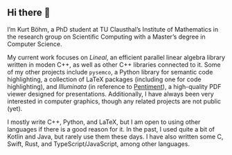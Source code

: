 ## Hi there 🦆

I’m Kurt Böhm, a PhD student at TU Clausthal’s Institute of Mathematics in the research group on Scientific Computing with a Master’s degree in Computer Science.

My current work focuses on _Lineal_, an efficient parallel linear algebra library written in moden C++, as well as other C++ libraries connected to it.
Some of my other projects include `pysemco`, a Python library for semantic code highlighting, a collection of LaTeX packages (including one for code highlighting), and _Illuminata_ (in reference to [Pentiment](https://en.wikipedia.org/wiki/Pentiment_(video_game))), a high-quality PDF viewer designed for presentations.
Additionally, I have always been very interested in computer graphics, though any related projects are not public (yet).

I mostly write C++, Python, and LaTeX, but I am open to using other languages if there is a good reason for it.
In the past, I used quite a bit of Kotlin and Java, but rarely use them these days.
I have also written some C, Swift, Rust, and TypeScript/JavaScript, among other languages.

<!--
**KurtBoehm/KurtBoehm** is a ✨ _special_ ✨ repository because its `README.md` (this file) appears on your GitHub profile.

Here are some ideas to get you started:

- 🔭 I’m currently working on ...
- 🌱 I’m currently learning ...
- 👯 I’m looking to collaborate on ...
- 🤔 I’m looking for help with ...
- 💬 Ask me about ...
- 📫 How to reach me: ...
- 😄 Pronouns: ...
- ⚡ Fun fact: ...
-->
